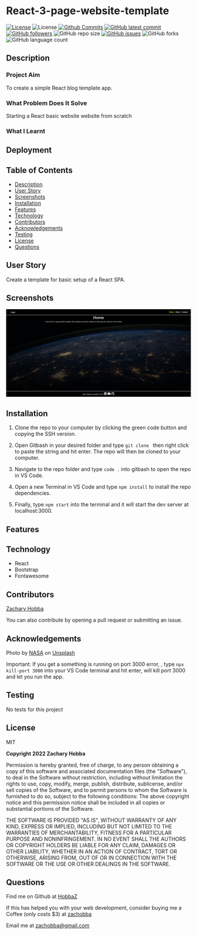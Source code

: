 # React-3-page-website-template

[![License](https://img.shields.io/badge/License-MIT-blue.svg)](https://choosealicense.com/licenses/mit/)
![License](https://img.shields.io/badge/Made%20with-React-darkgreen.svg)
[![Github Commits](https://img.shields.io/github/commit-activity/w/HobbaZ/react-3-page-website-template)](https://github.com/HobbaZ/react-3-page-website-template/commits)
[![GitHub latest commit](https://img.shields.io/github/last-commit/HobbaZ/react-3-page-website-template)](https://github.com/HobbaZ/react-3-page-website-template/branches)
[![GitHub followers](https://img.shields.io/github/followers/HobbaZ.svg)]()
![GitHub repo size](https://img.shields.io/github/repo-size/HobbaZ/react-3-page-website-template)
[![GitHub issues](https://img.shields.io/github/issues/HobbaZ/react-3-page-website-template)](https://img.shields.io/github/issues/HobbaZ/react-3-page-website-template)
![GitHub forks](https://img.shields.io/github/forks/HobbaZ/react-3-page-website-template)
![GitHub language count](https://img.shields.io/github/languages/count/HobbaZ/react-3-page-website-template)

## Description
### Project Aim ###
To create a simple React blog template app.

### What Problem Does It Solve ###
Starting a React basic website website from scratch

### What I Learnt ###

## Deployment


## Table of Contents
- [Description](#description)
- [User Story](#user-story)
- [Screenshots](#screenshots)
- [Installation](#installation)
- [Features](#features)
- [Technology](#technology)
- [Contributors](#contributors)
- [Acknowledgements](#acknowledgements)
- [Testing](#testing)
- [License](#license)
- [Questions](#questions)

## User Story
Create a template for basic setup of a React SPA.

## Screenshots
![Home Screen](./assets/images/home-page.png)

## Installation
1. Clone the repo to your computer by clicking the green code button and copying the SSH version.

2. Open Gitbash in your desired folder and type ```git clone ``` then right click to paste the string and hit enter. The repo will then be cloned to your computer.

3. Navigate to the repo folder and type ```code .``` into gitbash to open the repo in VS Code.

4. Open a new Terminal in VS Code and type ```npm install``` to install the repo dependencies.

5. Finally, type ```npm start``` into the terminal and it will start the dev server at localhost:3000.

## Features

## Technology
- React
- Bootstrap
- Fontawesome

## Contributors
[Zachary Hobba](https://github.com/HobbaZ)

You can also contribute by opening a pull request or submitting an issue.

## Acknowledgements

Photo by <a href="https://unsplash.com/@nasa?utm_source=unsplash&utm_medium=referral&utm_content=creditCopyText">NASA</a> on <a href="https://unsplash.com/s/photos/website?utm_source=unsplash&utm_medium=referral&utm_content=creditCopyText">Unsplash</a>
  

Important: If you get a something is running on port 3000 error, , type ```npx kill-port 3000``` into your VS Code terminal and hit enter, will kill port 3000 and let you run the app.

## Testing
No tests for this project

## License

MIT

**Copyright 2022 Zachary Hobba**

Permission is hereby granted, free of charge, to any person obtaining a copy of this software and associated documentation files (the "Software"), to deal in the Software without restriction, including without limitation the rights to use, copy, modify, merge, publish, distribute, sublicense, and/or sell copies of the Software, and to permit persons to whom the Software is furnished to do so, subject to the following conditions:
The above copyright notice and this permission notice shall be included in all copies or substantial portions of the Software.
    
THE SOFTWARE IS PROVIDED "AS IS", WITHOUT WARRANTY OF ANY KIND, EXPRESS OR IMPLIED, INCLUDING BUT NOT LIMITED TO THE WARRANTIES OF MERCHANTABILITY, FITNESS FOR A PARTICULAR PURPOSE AND NONINFRINGEMENT. IN NO EVENT SHALL THE AUTHORS OR COPYRIGHT HOLDERS BE LIABLE FOR ANY CLAIM, DAMAGES OR OTHER LIABILITY, WHETHER IN AN ACTION OF CONTRACT, TORT OR OTHERWISE, ARISING FROM, OUT OF OR IN CONNECTION WITH THE SOFTWARE OR THE USE OR OTHER DEALINGS IN THE SOFTWARE.

## Questions

Find me on Github at [HobbaZ](https://github.com/HobbaZ)

If this has helped you with your web development, consider buying me a Coffee (only costs $3) at [zachobba](    https://buymeacoffee.com/zachobbaS)

Email me at [zachobba@gmail.com](zachobba@gmail.com)